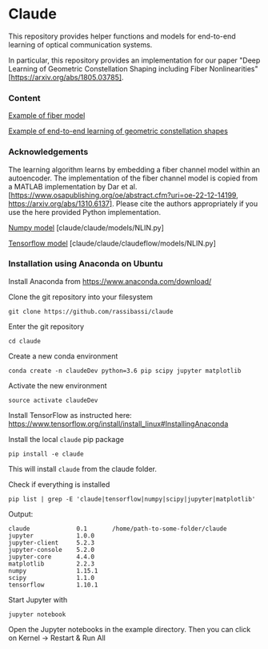 # Claude
This repository provides helper functions and models for end-to-end learning of optical communication systems.

In particular, this repository provides an implementation for our paper "Deep Learning of Geometric Constellation Shaping including Fiber Nonlinearities" [https://arxiv.org/abs/1805.03785].

### Content
[Example of fiber model](examples/np_NLINmodel.ipynb)

[Example of end-to-end learning of geometric constellation shapes](examples/tf_AutoEncoderForGeometricShapingAndNlinModel.ipynb)

### Acknowledgements
The learning algorithm learns by embedding a fiber channel model within an autoencoder. The implementation of the fiber channel model is copied from a MATLAB implementation by Dar et al. [https://www.osapublishing.org/oe/abstract.cfm?uri=oe-22-12-14199, https://arxiv.org/abs/1310.6137]. Please cite the authors appropriately if you use the here provided Python implementation.

[Numpy model](claude/claude/models/NLIN.py) [claude/claude/models/NLIN.py]

[Tensorflow model](claude/claude/claudeflow/models/NLIN.py) [claude/claude/claudeflow/models/NLIN.py]

### Installation using Anaconda on Ubuntu
Install Anaconda from https://www.anaconda.com/download/

Clone the git repository into your filesystem
```
git clone https://github.com/rassibassi/claude
```
Enter the git repository
```
cd claude
```
Create a new conda environment
```
conda create -n claudeDev python=3.6 pip scipy jupyter matplotlib
```
Activate the new environment
```
source activate claudeDev
```
Install TensorFlow as instructed here: https://www.tensorflow.org/install/install_linux#InstallingAnaconda

Install the local `claude` pip package
```
pip install -e claude
```
This will install `claude` from the claude folder.

Check if everything is installed
```
pip list | grep -E 'claude|tensorflow|numpy|scipy|jupyter|matplotlib'
```
Output:
```
claude             0.1       /home/path-to-some-folder/claude
jupyter            1.0.0     
jupyter-client     5.2.3     
jupyter-console    5.2.0     
jupyter-core       4.4.0     
matplotlib         2.2.3     
numpy              1.15.1    
scipy              1.1.0     
tensorflow         1.10.1
```

Start Jupyter with
```
jupyter notebook
```

Open the Jupyter notebooks in the example directory.
Then you can click on Kernel -> Restart & Run All




